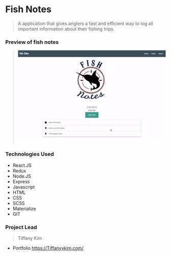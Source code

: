 # Fish Notes
>A application that gives anglers a fast and efficient way to log all important information about their fishing trips.

### Preview of fish notes
>![](faster.gif)

### Technologies Used
- React.JS
- Redux
- Node.JS
- Express
- Javascript
- HTML
- CSS
- SCSS
- Materialize
- GIT

### Project Lead
>Tiffany Kim
- Portfolio https://Tiffanyykim.com/

